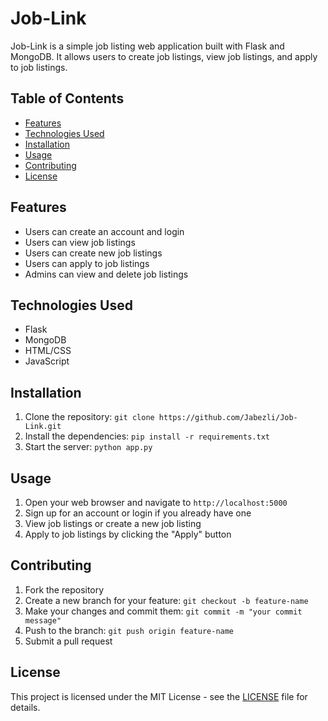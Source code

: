 # Job-Link

Job-Link is a simple job listing web application built with Flask and MongoDB. It allows users to create job listings, view job listings, and apply to job listings.

## Table of Contents

- [Features](#features)
- [Technologies Used](#technologies-used)
- [Installation](#installation)
- [Usage](#usage)
- [Contributing](#contributing)
- [License](#license)

## Features

- Users can create an account and login
- Users can view job listings
- Users can create new job listings
- Users can apply to job listings
- Admins can view and delete job listings

## Technologies Used

- Flask
- MongoDB
- HTML/CSS
- JavaScript

## Installation

1. Clone the repository: `git clone https://github.com/Jabezli/Job-Link.git`
2. Install the dependencies: `pip install -r requirements.txt`
3. Start the server: `python app.py`

## Usage

1. Open your web browser and navigate to `http://localhost:5000`
2. Sign up for an account or login if you already have one
3. View job listings or create a new job listing
4. Apply to job listings by clicking the "Apply" button

## Contributing

1. Fork the repository
2. Create a new branch for your feature: `git checkout -b feature-name`
3. Make your changes and commit them: `git commit -m "your commit message"`
4. Push to the branch: `git push origin feature-name`
5. Submit a pull request

## License

This project is licensed under the MIT License - see the [LICENSE](LICENSE) file for details.

